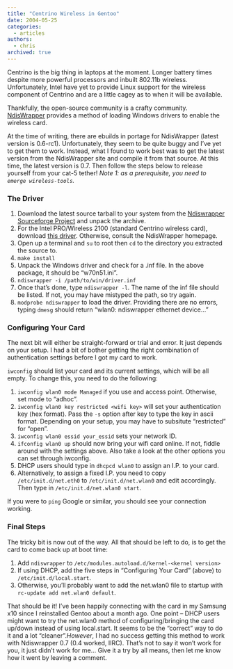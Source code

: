 ```yaml
---
title: "Centrino Wireless in Gentoo"
date: 2004-05-25
categories:
  - articles
authors:
  - chris
archived: true
---
```


Centrino is the big thing in laptops at the moment. Longer battery times despite more powerful processors and inbuilt 802.11b wireless. Unfortunately, Intel have yet to provide Linux support for the wireless component of Centrino and are a little cagey as to when it will be available.

Thankfully, the open-source community is a crafty community. [NdisWrapper](https://web.archive.org/web/20050414015522/http://ndiswrapper.sourceforge.net/) provides a method of loading Windows drivers to enable the wireless card.

At the time of writing, there are ebuilds in portage for NdisWrapper (latest version is 0.6-rc1). Unfortunately, they seem to be quite buggy and I’ve yet to get them to work. Instead, what I found to work best was to get the latest version from the NdisWrapper site and compile it from that source. At this time, the latest version is 0.7. Then follow the steps below to release yourself from your cat-5 tether! _Note 1: as a prerequisite, you need to `emerge wireless-tools`._

### The Driver

1. Download the latest source tarball to your system from the [Ndiswrapper Sourceforge Project](https://web.archive.org/web/20050414015522/http://sourceforge.net/projects/ndiswrapper/) and unpack the archive.
2. For the Intel PRO/Wireless 2100 (standard Centrino wireless card), download [this driver](ftp://ftp.support.acer-euro.com/notebook/TravelMate_80x/driver/winxp/intel2100b.zip). Otherwise, consult the NdisWrapper homepage.
3. Open up a terminal and `su` to root then `cd` to the directory you extracted the source to.
4. `make install`
5. Unpack the Windows driver and check for a .inf file. In the above package, it should be “w70n51.ini”.
6. `ndiswrapper -i /path/to/win/driver.inf`
7. Once that’s done, type `ndiswrapper -l`. The name of the inf file should be listed. If not, you may have mistyped the path, so try again.
8. `modprobe ndiswrapper` to load the driver. Providing there are no errors, typing `dmesg` should return “wlan0: ndiswrapper ethernet device…”

### Configuring Your Card

The next bit will either be straight-forward or trial and error. It just depends on your setup. I had a bit of bother getting the right combination of authentication settings before I got my card to work.

`iwconfig` should list your card and its current settings, which will be all empty. To change this, you need to do the following:

1. `iwconfig wlan0 mode Managed` if you use and access point. Otherwise, set mode to “adhoc”.
2. `iwconfig wlan0 key restricted <wifi key>` will set your authentication key (hex format). Pass the `-s` option after key to type the key in ascii format. Depending on your setup, you may have to subsitute “restricted” for “open”.
3. `iwconfig wlan0 essid your_essid` sets your network ID.
4. `ifconfig wlan0 up` should now bring your wifi card online. If not, fiddle around with the settings above. Also take a look at the other options you can set through iwconfig.
5. DHCP users should type in `dhcpcd wlan0` to assign an I.P. to your card.
6. Alternatively, to assign a fixed I.P. you need to copy `/etc/init.d/net.eth0` to `/etc/init.d/net.wlan0` and edit accordingly. Then type in `/etc/init.d/net.wlan0 start`.

If you were to `ping` Google or similar, you should see your connection working.

### Final Steps

The tricky bit is now out of the way. All that should be left to do, is to get the card to come back up at boot time:

1. Add `ndiswrapper` to `/etc/modules.autoload.d/kernel-<kernel version>`
2. If using DHCP, add the five steps in “Configuring Your Card” (above) to `/etc/init.d/local.start`.
3. Otherwise, you’ll probably want to add the net.wlan0 file to startup with `rc-update add net.wlan0 default`.

That should be it! I’ve been happily connecting with the card in my Samsung x10 since I reinstalled Gentoo about a month ago. One point – DHCP users might want to try the net.wlan0 method of configuring/bringing the card up/down instead of using local.start. It seems to be the “correct” way to do it and a lot “cleaner”._However_, I had no success getting this method to work with Ndiswrapper 0.7 (0.4 worked, IIRC). That’s not to say it won’t work for you, it just didn’t work for me… Give it a try by all means, then let me know how it went by leaving a comment.
